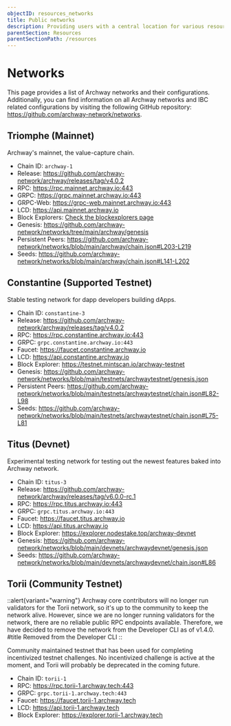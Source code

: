 ```yaml
---
objectID: resources_networks
title: Public networks
description: Providing users with a central location for various resources to help with connecting and interacting with the networks within the Archway ecosystem
parentSection: Resources
parentSectionPath: /resources
---
```


# Networks

This page provides a list of Archway networks and their configurations. Additionally, you can find information on all Archway networks and IBC related configurations by visiting the following GitHub repository: <a href="https://github.com/archway-network/networks" target="_blank">https://github.com/archway-network/networks</a>.

## Triomphe (Mainnet)

Archway's mainnet, the value-capture chain.


- Chain ID: `archway-1`
- Release: https://github.com/archway-network/archway/releases/tag/v4.0.2
- RPC: https://rpc.mainnet.archway.io:443
- GRPC: https://grpc.mainnet.archway.io:443
- GRPC-Web: https://grpc-web.mainnet.archway.io:443
- LCD: https://api.mainnet.archway.io
- Block Explorers: [Check the blockexplorers page](/resources/blockexplorers)
- Genesis: https://github.com/archway-network/networks/tree/main/archway/genesis
- Persistent Peers: https://github.com/archway-network/networks/blob/main/archway/chain.json#L203-L219
- Seeds: https://github.com/archway-network/networks/blob/main/archway/chain.json#L141-L202


## Constantine (Supported Testnet)

Stable testing network for dapp developers building dApps.

- Chain ID: `constantine-3`
- Release: https://github.com/archway-network/archway/releases/tag/v4.0.2
- RPC: https://rpc.constantine.archway.io:443
- GRPC: `grpc.constantine.archway.io:443`
- Faucet: https://faucet.constantine.archway.io
- LCD: https://api.constantine.archway.io
- Block Explorer: https://testnet.mintscan.io/archway-testnet
- Genesis: https://github.com/archway-network/networks/blob/main/testnets/archwaytestnet/genesis.json
- Persistent Peers: https://github.com/archway-network/networks/blob/main/testnets/archwaytestnet/chain.json#L82-L98
- Seeds: https://github.com/archway-network/networks/blob/main/testnets/archwaytestnet/chain.json#L75-L81


## Titus (Devnet)

Experimental testing network for testing out the newest features baked into Archway network.

- Chain ID: `titus-3`
- Release: https://github.com/archway-network/archway/releases/tag/v6.0.0-rc.1
- RPC: https://rpc.titus.archway.io:443
- GRPC: `grpc.titus.archway.io:443`
- Faucet: https://faucet.titus.archway.io
- LCD: https://api.titus.archway.io
- Block Explorer: https://explorer.nodestake.top/archway-devnet
- Genesis: https://github.com/archway-network/networks/blob/main/devnets/archwaydevnet/genesis.json
- Seeds: https://github.com/archway-network/networks/blob/main/devnets/archwaydevnet/chain.json#L86


## Torii (Community Testnet)

::alert{variant="warning"}
Archway core contributors will no longer run validators for the Torii network, so it's up to the community to keep the network alive. However, since we are no longer running validators for the network, there are no reliable public RPC endpoints available. Therefore, we have decided to remove the network from the Developer CLI as of v1.4.0.
#title
Removed from the Developer CLI
::

Community maintained testnet that has been used for completing incentivized testnet challenges. No incentivized challenge is active at the moment, and Torii will probably be deprecated in the coming future.

- Chain ID: `torii-1`
- RPC: https://rpc.torii-1.archway.tech:443
- GRPC: `grpc.torii-1.archway.tech:443`
- Faucet: https://faucet.torii-1.archway.tech
- LCD: https://api.torii-1.archway.tech
- Block Explorer: https://explorer.torii-1.archway.tech
